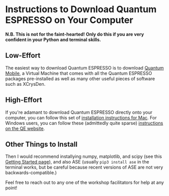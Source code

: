 # Instructions to Download Quantum ESPRESSO on Your Computer

**N.B. This is not for the faint-hearted! Only do this if you are very confident in your Python and terminal skills.**

## Low-Effort

The easiest way to download Quantum ESPRESSO is to download [Quantum Mobile](https://quantum-mobile.readthedocs.io/en/latest/index.html), a Virtual Machine that comes with all the Quantum ESPRESSO packages pre-installed as well as many other useful pieces of software such as XCrysDen.

## High-Effort

If you're adamant to download Quantum ESPRESSO directly onto your computer, you can follow this set of [installation instructions for Mac](https://docs.google.com/document/d/1yVUxDdmJCpBMlcMElqw0pvsZ0Idkrtd2SpAKTrfVRvw/edit?usp=sharing).
For Windows users, you can follow these (admittedly quite sparse) [instructions on the QE website](https://www.quantum-espresso.org/Doc/user_guide/node16.html#SECTION00039400000000000000).

## Other Things to Install

Then I would recommend installying numpy, matplotlib, and scipy (see this [Getting Started page](https://wiki.max-centre.eu/index.php/Getting_Started)),
and also ASE (usually `pip3 install ase` in the terminal works, but be careful because recent versions of ASE are not very backwards-compatible.)

Feel free to reach out to any one of the workshop facilitators for help at any point!
